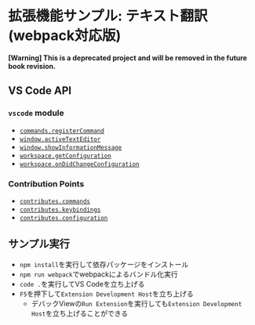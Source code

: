 # 拡張機能サンプル: テキスト翻訳 (webpack対応版)

**\[Warning\] This is a deprecated project and will be removed in the future book revision.**

## VS Code API

### `vscode` module

- [`commands.registerCommand`](https://code.visualstudio.com/api/references/vscode-api#commands.registerCommand)
- [`window.activeTextEditor`](https://code.visualstudio.com/api/references/vscode-api#window.activeTextEditor)
- [`window.showInformationMessage`](https://code.visualstudio.com/api/references/vscode-api#window.showInformationMessage)
- [`workspace.getConfiguration`](https://code.visualstudio.com/api/references/vscode-api#workspace.getConfiguration)
- [`workspace.onDidChangeConfiguration`](https://code.visualstudio.com/api/references/vscode-api#workspace.onDidChangeConfiguration)


### Contribution Points

- [`contributes.commands`](https://code.visualstudio.com/api/references/contribution-points#contributes.commands)
- [`contributes.keybindings`](https://code.visualstudio.com/api/references/contribution-points#contributes.keybindings)
- [`contributes.configuration`](https://code.visualstudio.com/api/references/contribution-points#contributes.configuration)


## サンプル実行

- `npm install`を実行して依存パッケージをインストール
- `npm run webpack`でwebpackによるバンドル化実行
- `code .`を実行してVS Codeを立ち上げる
- `F5`を押下して`Extension Development Host`を立ち上げる
  - デバックViewの`Run Extension`を実行しても`Extension Development Host`を立ち上げることができる

